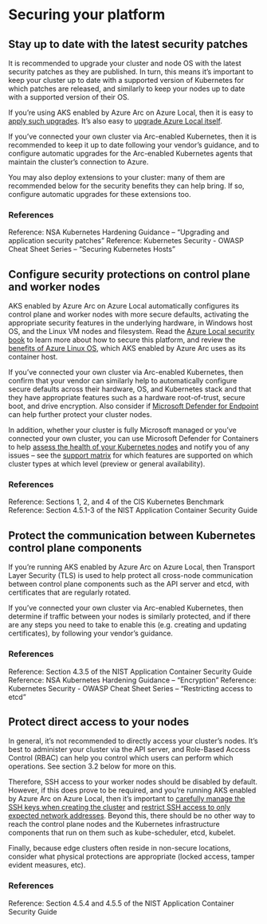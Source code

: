 # Securing your platform

## Stay up to date with the latest security patches

It is recommended to upgrade your cluster and node OS with the latest security patches as they are published.  In turn, this means it’s important to keep your cluster up to date with a supported version of Kubernetes for which patches are released, and similarly to keep your nodes up to date with a supported version of their OS.

If you’re using AKS enabled by Azure Arc on Azure Local, then it is easy to [apply such upgrades](https://learn.microsoft.com/en-us/azure/aks/aksarc/cluster-upgrade).  It’s also easy to [upgrade Azure Local itself](https://learn.microsoft.com/en-us/azure/azure-local/update/about-updates-23h2).

If you’ve connected your own cluster via Arc-enabled Kubernetes, then it is recommended to keep it up to date following your vendor’s guidance, and to configure automatic upgrades for the Arc-enabled Kubernetes agents that maintain the cluster’s connection to Azure.

You may also deploy extensions to your cluster: many of them are recommended below for the security benefits they can help bring.  If so, configure automatic upgrades for these extensions too.

### References
Reference: NSA Kubernetes Hardening Guidance – “Upgrading and application security patches”
Reference: Kubernetes Security - OWASP Cheat Sheet Series – “Securing Kubernetes Hosts”

## Configure security protections on control plane and worker nodes

AKS enabled by Azure Arc on Azure Local automatically configures its control plane and worker nodes with more secure defaults, activating the appropriate security features in the underlying hardware, in Windows host OS, and the Linux VM nodes and filesystem.  Read the [Azure Local security book](https://learn.microsoft.com/en-us/azure/azure-local/concepts/security-features?view=azloc-24113) to learn more about how to secure this platform, and review the [benefits of Azure Linux OS](https://learn.microsoft.com/en-us/azure/azure-linux/intro-azure-linux#azure-linux-container-host-key-benefits), which AKS enabled by Azure Arc uses as its container host.

If you’ve connected your own cluster via Arc-enabled Kubernetes, then confirm that your vendor can similarly help to automatically configure secure defaults across their hardware, OS, and Kubernetes stack and that they have appropriate features such as a hardware root-of-trust, secure boot, and drive encryption.  Also consider if [Microsoft Defender for Endpoint](https://learn.microsoft.com/defender-endpoint/) can help further protect your cluster nodes.

In addition, whether your cluster is fully Microsoft managed or you’ve connected your own cluster, you can use Microsoft Defender for Containers to help [assess the health of your Kubernetes nodes](https://learn.microsoft.com/en-us/azure/defender-for-cloud/kubernetes-nodes-va) and notify you of any issues – see the [support matrix](https://learn.microsoft.com/en-us/azure/defender-for-cloud/support-matrix-defender-for-containers?tabs=azureva%2Carcrt%2Carcspm%2Carcnet) for which features are supported on which cluster types at which level (preview or general availability).

### References
Reference: Sections 1, 2, and 4 of the CIS Kubernetes Benchmark
Reference: Section 4.5.1-3 of the NIST Application Container Security Guide

## Protect the communication between Kubernetes control plane components

If you’re running AKS enabled by Azure Arc on Azure Local, then Transport Layer Security (TLS) is used to help protect all cross-node communication between control plane components such as the API server and etcd, with certificates that are regularly rotated.

If you’ve connected your own cluster via Arc-enabled Kubernetes, then determine if traffic between your nodes is similarly protected, and if there are any steps you need to take to enable this (e.g. creating and updating certificates), by following your vendor’s guidance.

### References
Reference: Section 4.3.5 of the NIST Application Container Security Guide
Reference:  NSA Kubernetes Hardening Guidance – “Encryption”
Reference: Kubernetes Security - OWASP Cheat Sheet Series – “Restricting access to etcd”

## Protect direct access to your nodes

In general, it’s not recommended to directly access your cluster’s nodes.  It’s best to administer your cluster via the API server, and Role-Based Access Control (RBAC) can help you control which users can perform which operations. See section 3.2 below for more on this.

Therefore, SSH access to your worker nodes should be disabled by default.  However, if this does prove to be required, and you’re running AKS enabled by Azure Arc on Azure Local, then it’s important to [carefully manage the SSH keys when creating the cluster](https://learn.microsoft.com/en-us/azure/aks/aksarc/configure-ssh-keys) and [restrict SSH access to only expected network addresses](https://learn.microsoft.com/en-us/azure/aks/hybrid/restrict-ssh-access). Beyond this, there should be no other way to reach the control plane nodes and the Kubernetes infrastructure components that run on them such as kube-scheduler, etcd, kubelet.

Finally, because edge clusters often reside in non-secure locations, consider what physical protections are appropriate (locked access, tamper evident measures, etc).

### References
Reference: Section 4.5.4 and 4.5.5 of the NIST Application Container Security Guide
